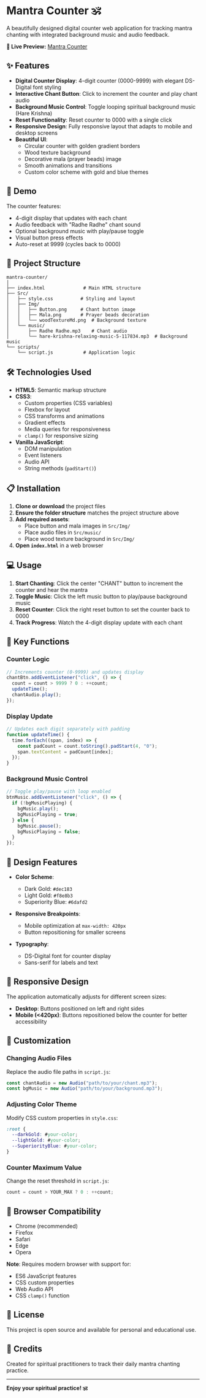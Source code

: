 # Mantra Counter 🕉️

A beautifully designed digital counter web application for tracking mantra chanting with integrated background music and audio feedback.

**🔗 Live Preview:** [Mantra Counter](https://satyanaryan-parida.github.io/Mantra-Counter/)

## ✨ Features

- **Digital Counter Display**: 4-digit counter (0000-9999) with elegant DS-Digital font styling
- **Interactive Chant Button**: Click to increment the counter and play chant audio
- **Background Music Control**: Toggle looping spiritual background music (Hare Krishna)
- **Reset Functionality**: Reset counter to 0000 with a single click
- **Responsive Design**: Fully responsive layout that adapts to mobile and desktop screens
- **Beautiful UI**: 
  - Circular counter with golden gradient borders
  - Wood texture background
  - Decorative mala (prayer beads) image
  - Smooth animations and transitions
  - Custom color scheme with gold and blue themes

## 🚀 Demo

The counter features:
- 4-digit display that updates with each chant
- Audio feedback with "Radhe Radhe" chant sound
- Optional background music with play/pause toggle
- Visual button press effects
- Auto-reset at 9999 (cycles back to 0000)

## 📁 Project Structure

```
mantra-counter/
│
├── index.html              # Main HTML structure
├── Src/
│   ├── style.css          # Styling and layout
│   ├── Img/
│   │   ├── Button.png     # Chant button image
│   │   ├── Mala.png       # Prayer beads decoration
│   │   └── woodTextureMd.png  # Background texture
│   └── music/
│       ├── Radhe Radhe.mp3    # Chant audio
│       └── hare-krishna-relaxing-music-5-117834.mp3  # Background music
└── scripts/
    └── script.js           # Application logic
```

## 🛠️ Technologies Used

- **HTML5**: Semantic markup structure
- **CSS3**: 
  - Custom properties (CSS variables)
  - Flexbox for layout
  - CSS transforms and animations
  - Gradient effects
  - Media queries for responsiveness
  - `clamp()` for responsive sizing
- **Vanilla JavaScript**: 
  - DOM manipulation
  - Event listeners
  - Audio API
  - String methods (`padStart()`)

## 📋 Installation

1. **Clone or download** the project files
2. **Ensure the folder structure** matches the project structure above
3. **Add required assets**:
   - Place button and mala images in `Src/Img/`
   - Place audio files in `Src/music/`
   - Place wood texture background in `Src/Img/`
4. **Open `index.html`** in a web browser

## 💻 Usage

1. **Start Chanting**: Click the center "CHANT" button to increment the counter and hear the mantra
2. **Toggle Music**: Click the left music button to play/pause background music
3. **Reset Counter**: Click the right reset button to set the counter back to 0000
4. **Track Progress**: Watch the 4-digit display update with each chant

## 🎯 Key Functions

### Counter Logic
```javascript
// Increments counter (0-9999) and updates display
chantBtn.addEventListener("click", () => {
  count = count > 9999 ? 0 : ++count;
  updateTime();
  chantAudio.play();
});
```

### Display Update
```javascript
// Updates each digit separately with padding
function updateTime() {
  time.forEach((span, index) => {
    const padCount = count.toString().padStart(4, "0");
    span.textContent = padCount[index];
  });
}
```

### Background Music Control
```javascript
// Toggle play/pause with loop enabled
btnMusic.addEventListener("click", () => {
  if (!bgMusicPlaying) {
    bgMusic.play();
    bgMusicPlaying = true;
  } else {
    bgMusic.pause();
    bgMusicPlaying = false;
  }
});
```

## 🎨 Design Features

- **Color Scheme**:
  - Dark Gold: `#dec183`
  - Light Gold: `#f8e8b3`
  - Superiority Blue: `#6dafd2`

- **Responsive Breakpoints**:
  - Mobile optimization at `max-width: 420px`
  - Button repositioning for smaller screens

- **Typography**:
  - DS-Digital font for counter display
  - Sans-serif for labels and text

## 📱 Responsive Design

The application automatically adjusts for different screen sizes:
- **Desktop**: Buttons positioned on left and right sides
- **Mobile (<420px)**: Buttons repositioned below the counter for better accessibility

## 🔧 Customization

### Changing Audio Files
Replace the audio file paths in `script.js`:
```javascript
const chantAudio = new Audio("path/to/your/chant.mp3");
const bgMusic = new Audio("path/to/your/background.mp3");
```

### Adjusting Color Theme
Modify CSS custom properties in `style.css`:
```css
:root {
  --darkGold: #your-color;
  --lightGold: #your-color;
  --SuperiorityBlue: #your-color;
}
```

### Counter Maximum Value
Change the reset threshold in `script.js`:
```javascript
count = count > YOUR_MAX ? 0 : ++count;
```

## 🌟 Browser Compatibility

- Chrome (recommended)
- Firefox
- Safari
- Edge
- Opera

**Note**: Requires modern browser with support for:
- ES6 JavaScript features
- CSS custom properties
- Web Audio API
- CSS `clamp()` function

## 📝 License

This project is open source and available for personal and educational use.

## 🙏 Credits

Created for spiritual practitioners to track their daily mantra chanting practice.

---

**Enjoy your spiritual practice! 🕉️**
